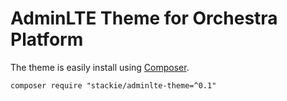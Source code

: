 AdminLTE Theme for Orchestra Platform
==============

The theme is easily install using [Composer](http://getcomposer.org/).

    composer require "stackie/adminlte-theme=^0.1"
